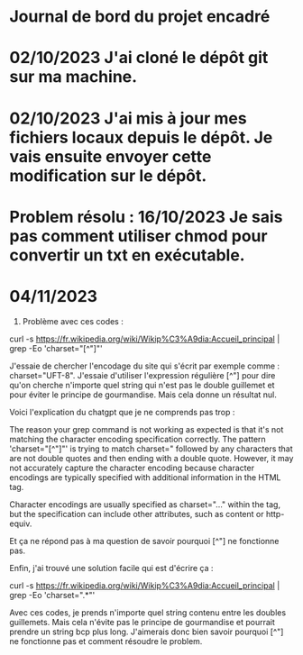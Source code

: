 # Journal de bord du projet encadré
# 02/10/2023 J'ai cloné le dépôt git sur ma machine.
# 02/10/2023 J'ai mis à jour mes fichiers locaux depuis le dépôt. Je vais ensuite envoyer cette modification sur le dépôt.

# Problem résolu : 16/10/2023 Je sais pas comment utiliser chmod pour convertir un txt en exécutable. 

# 04/11/2023 

1. Problème avec ces codes : 

curl -s https://fr.wikipedia.org/wiki/Wikip%C3%A9dia:Accueil_principal | grep -Eo 'charset="[^"]"'

J'essaie de chercher l'encodage du site qui s'écrit par exemple comme : charset="UFT-8". J'essaie 
d'utiliser l'expression régulière [^"] pour dire qu'on cherche n'importe quel string qui n'est pas le 
double guillemet et pour éviter le principe de gourmandise. Mais cela donne un résultat nul.

Voici l'explication du chatgpt que je ne comprends pas trop :

The reason your grep command is not working as expected is that it's not matching the 
character encoding specification correctly. The pattern 'charset="[^"]"' is trying to match charset=" 
followed by any characters that are not double quotes and then ending with a double quote. 
However, it may not accurately capture the character encoding because character encodings are 
typically specified with additional information in the HTML <meta> tag.

Character encodings are usually specified as charset="..." within the <meta> tag, 
but the specification can include other attributes, such as content or http-equiv.

Et ça ne répond pas à ma question de savoir pourquoi [^"] ne fonctionne pas.

Enfin, j'ai trouvé une solution facile qui est d'écrire ça :

curl -s https://fr.wikipedia.org/wiki/Wikip%C3%A9dia:Accueil_principal | grep -Eo 'charset=".*"'

Avec ces codes, je prends n'importe quel string contenu entre les doubles guillemets. Mais cela
n'évite pas le principe de gourmandise et pourrait prendre un string bcp plus long. J'aimerais
donc bien savoir pourquoi [^"] ne fonctionne pas et comment résoudre le problem.